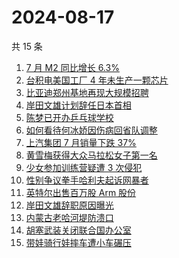 # 2024-08-17

共 15 条

<!-- BEGIN -->
<!-- 最后更新时间 Sat Aug 17 2024 16:13:49 GMT+0800 (China Standard Time) -->

1. [7 月 M2 同比增长 6.3%](https://www.zhihu.com/search?q=7%20%E6%9C%88%20M2%20%E5%90%8C%E6%AF%94%E5%A2%9E%E9%95%BF%206.3%25)
1. [台积电美国工厂 4 年未生产一颗芯片](https://www.zhihu.com/search?q=%E5%8F%B0%E7%A7%AF%E7%94%B5%E7%BE%8E%E5%9B%BD%E5%B7%A5%E5%8E%82%204%20%E5%B9%B4%E6%9C%AA%E7%94%9F%E4%BA%A7%E4%B8%80%E9%A2%97%E8%8A%AF%E7%89%87)
1. [比亚迪郑州基地再现大规模招聘](https://www.zhihu.com/search?q=%E6%AF%94%E4%BA%9A%E8%BF%AA%E9%83%91%E5%B7%9E%E5%9F%BA%E5%9C%B0%E5%86%8D%E7%8E%B0%E5%A4%A7%E8%A7%84%E6%A8%A1%E6%8B%9B%E8%81%98)
1. [岸田文雄计划辞任日本首相](https://www.zhihu.com/search?q=%E5%B2%B8%E7%94%B0%E6%96%87%E9%9B%84%E8%AE%A1%E5%88%92%E8%BE%9E%E4%BB%BB%E6%97%A5%E6%9C%AC%E9%A6%96%E7%9B%B8)
1. [陈梦已开办乒乓球学校](https://www.zhihu.com/search?q=%E9%99%88%E6%A2%A6%E5%B7%B2%E5%BC%80%E5%8A%9E%E4%B9%92%E4%B9%93%E7%90%83%E5%AD%A6%E6%A0%A1)
1. [如何看待何冰娇因伤病回省队调整](https://www.zhihu.com/search?q=%E5%A6%82%E4%BD%95%E7%9C%8B%E5%BE%85%E4%BD%95%E5%86%B0%E5%A8%87%E5%9B%A0%E4%BC%A4%E7%97%85%E5%9B%9E%E7%9C%81%E9%98%9F%E8%B0%83%E6%95%B4)
1. [上汽集团 7 月销量下跌 37%](https://www.zhihu.com/search?q=%E4%B8%8A%E6%B1%BD%E9%9B%86%E5%9B%A2%207%20%E6%9C%88%E9%94%80%E9%87%8F%E4%B8%8B%E8%B7%8C%2037%25)
1. [黄雪梅获得大众马拉松女子第一名](https://www.zhihu.com/search?q=%E9%BB%84%E9%9B%AA%E6%A2%85%E8%8E%B7%E5%BE%97%E5%A4%A7%E4%BC%97%E9%A9%AC%E6%8B%89%E6%9D%BE%E5%A5%B3%E5%AD%90%E7%AC%AC%E4%B8%80%E5%90%8D)
1. [少女参加训练营疑遭 3 次侵犯](https://www.zhihu.com/search?q=%E5%B0%91%E5%A5%B3%E5%8F%82%E5%8A%A0%E8%AE%AD%E7%BB%83%E8%90%A5%E7%96%91%E9%81%AD%203%20%E6%AC%A1%E4%BE%B5%E7%8A%AF)
1. [性别争议拳手哈利夫起诉网暴者](https://www.zhihu.com/search?q=%E6%80%A7%E5%88%AB%E4%BA%89%E8%AE%AE%E6%8B%B3%E6%89%8B%E5%93%88%E5%88%A9%E5%A4%AB%E8%B5%B7%E8%AF%89%E7%BD%91%E6%9A%B4%E8%80%85)
1. [英特尔出售百万股 Arm 股份](https://www.zhihu.com/search?q=%E8%8B%B1%E7%89%B9%E5%B0%94%E5%87%BA%E5%94%AE%E7%99%BE%E4%B8%87%E8%82%A1%20Arm%20%E8%82%A1%E4%BB%BD)
1. [岸田文雄辞职原因曝光](https://www.zhihu.com/search?q=%E5%B2%B8%E7%94%B0%E6%96%87%E9%9B%84%E8%BE%9E%E8%81%8C%E5%8E%9F%E5%9B%A0%E6%9B%9D%E5%85%89)
1. [内蒙古老哈河堤防溃口](https://www.zhihu.com/search?q=%E5%86%85%E8%92%99%E5%8F%A4%E8%80%81%E5%93%88%E6%B2%B3%E5%A0%A4%E9%98%B2%E6%BA%83%E5%8F%A3)
1. [胡塞武装关闭联合国办公室](https://www.zhihu.com/search?q=%E8%83%A1%E5%A1%9E%E6%AD%A6%E8%A3%85%E5%85%B3%E9%97%AD%E8%81%94%E5%90%88%E5%9B%BD%E5%8A%9E%E5%85%AC%E5%AE%A4)
1. [带娃骑行娃摔车遭小车碾压](https://www.zhihu.com/search?q=%E5%B8%A6%E5%A8%83%E9%AA%91%E8%A1%8C%E5%A8%83%E6%91%94%E8%BD%A6%E9%81%AD%E5%B0%8F%E8%BD%A6%E7%A2%BE%E5%8E%8B)

<!-- END -->
